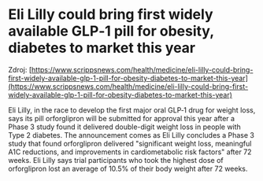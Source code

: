 # Eli Lilly could bring first widely available GLP‑1 pill for obesity, diabetes to market this year

Zdroj: [https://www.scrippsnews.com/health/medicine/eli-lilly-could-bring-first-widely-available-glp-1-pill-for-obesity-diabetes-to-market-this-year](https://www.scrippsnews.com/health/medicine/eli-lilly-could-bring-first-widely-available-glp-1-pill-for-obesity-diabetes-to-market-this-year)

Eli Lilly, in the race to develop the first major oral GLP‑1 drug for weight loss, says its pill orforglipron will be submitted for approval this year after a Phase 3 study found it delivered double-digit weight loss in people with Type 2 diabetes. The announcement comes as Eli Lilly concludes a Phase 3 study that found orforglipron delivered "significant weight loss, meaningful A1C reductions, and improvements in cardiometabolic risk factors" after 72 weeks. Eli Lilly says trial participants who took the highest dose of orforglipron lost an average of 10.5% of their body weight after 72 weeks.
